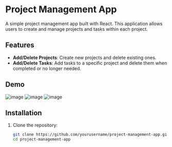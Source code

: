 # Project Management App

A simple project management app built with React. This application allows users to create and manage projects and tasks within each project.

## Features

- **Add/Delete Projects**: Create new projects and delete existing ones.
- **Add/Delete Tasks**: Add tasks to a specific project and delete them when completed or no longer needed.

## Demo
![image](https://github.com/user-attachments/assets/5febed30-9eb2-4917-aba6-3d02d9816640)
![image](https://github.com/user-attachments/assets/d2c32096-08bf-4099-9174-c5e6340b5a5b)
![image](https://github.com/user-attachments/assets/5825169e-d1f4-42aa-a1f6-5dec064ccc89)


## Installation

1. Clone the repository:
   ```bash
   git clone https://github.com/yourusername/project-management-app.git
   cd project-management-app

